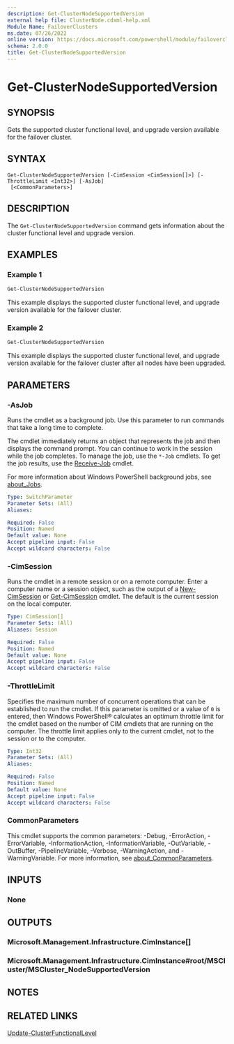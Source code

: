 ```yaml
---
description: Get-ClusterNodeSupportedVersion
external help file: ClusterNode.cdxml-help.xml
Module Name: FailoverClusters
ms.date: 07/26/2022
online version: https://docs.microsoft.com/powershell/module/failoverclusters/get-clusternodesupportedversion?view=windowsserver2022-ps&wt.mc_id=ps-gethelp
schema: 2.0.0
title: Get-ClusterNodeSupportedVersion
---
```


# Get-ClusterNodeSupportedVersion

## SYNOPSIS
Gets the supported cluster functional level, and upgrade version available for the
failover cluster.

## SYNTAX

```
Get-ClusterNodeSupportedVersion [-CimSession <CimSession[]>] [-ThrottleLimit <Int32>] [-AsJob]
 [<CommonParameters>]
```

## DESCRIPTION
The `Get-ClusterNodeSupportedVersion` command gets information about the cluster functional level
and upgrade version.

## EXAMPLES

### Example 1
```powershell
Get-ClusterNodeSupportedVersion
```

This example displays the supported cluster functional level, and upgrade version available for the
failover cluster.

### Example 2
```powershell
Get-ClusterNodeSupportedVersion
```

This example displays the supported cluster functional level, and upgrade version available for the
failover cluster after all nodes have been upgraded.

## PARAMETERS

### -AsJob
Runs the cmdlet as a background job. Use this parameter to run commands that take a long time to
complete.

The cmdlet immediately returns an object that represents the job and then displays the command
prompt. You can continue to work in the session while the job completes. To manage the job, use the
`*-Job` cmdlets. To get the job results, use the
[Receive-Job](https://go.microsoft.com/fwlink/?LinkID=113372) cmdlet.

For more information about Windows PowerShell background jobs, see
[about_Jobs](https://go.microsoft.com/fwlink/?LinkID=113251).

```yaml
Type: SwitchParameter
Parameter Sets: (All)
Aliases:

Required: False
Position: Named
Default value: None
Accept pipeline input: False
Accept wildcard characters: False
```

### -CimSession
Runs the cmdlet in a remote session or on a remote computer. Enter a computer name or a session
object, such as the output of a [New-CimSession](https://go.microsoft.com/fwlink/p/?LinkId=227967)
or [Get-CimSession](https://go.microsoft.com/fwlink/p/?LinkId=227966) cmdlet. The default is the
current session on the local computer.

```yaml
Type: CimSession[]
Parameter Sets: (All)
Aliases: Session

Required: False
Position: Named
Default value: None
Accept pipeline input: False
Accept wildcard characters: False
```

### -ThrottleLimit
Specifies the maximum number of concurrent operations that can be established to run the cmdlet. If
this parameter is omitted or a value of `0` is entered, then Windows PowerShell&reg; calculates an
optimum throttle limit for the cmdlet based on the number of CIM cmdlets that are running on the
computer. The throttle limit applies only to the current cmdlet, not to the session or to the
computer.

```yaml
Type: Int32
Parameter Sets: (All)
Aliases:

Required: False
Position: Named
Default value: None
Accept pipeline input: False
Accept wildcard characters: False
```

### CommonParameters
This cmdlet supports the common parameters: -Debug, -ErrorAction, -ErrorVariable,
-InformationAction, -InformationVariable, -OutVariable, -OutBuffer, -PipelineVariable, -Verbose,
-WarningAction, and -WarningVariable. For more information, see
[about_CommonParameters](http://go.microsoft.com/fwlink/?LinkID=113216).

## INPUTS

### None

## OUTPUTS

### Microsoft.Management.Infrastructure.CimInstance[]

### Microsoft.Management.Infrastructure.CimInstance#root/MSCluster/MSCluster_NodeSupportedVersion

## NOTES

## RELATED LINKS

[Update-ClusterFunctionalLevel](Update-ClusterFunctionalLevel.md)

